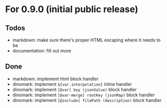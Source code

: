# For 0.9.0 (initial public release)

## Todos

- markdown: make sure there's proper HTML escaping where it needs to be
- documentation: fill out more

## Done

- markdown: implement html block handler
- dinomark: implement `${var.interpolation}` inline handler
- dinomark: implement `[@var] key (jsonValue)` block handler
- dinomark: implement `[@var-merge] rootKey (jsonMap)` block handler
- dinomark: implement `[@include] filePath (description)` block handler
